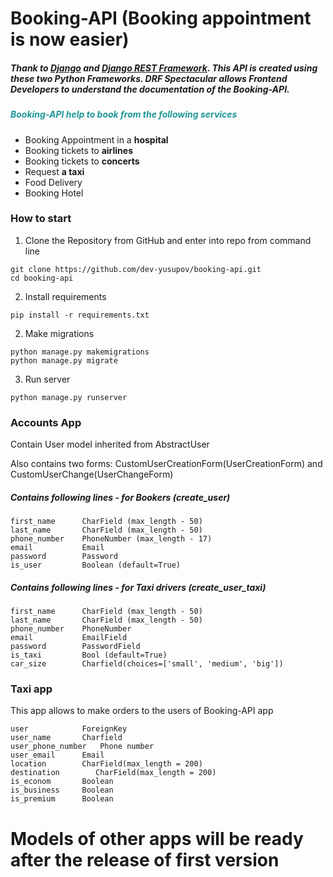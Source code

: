 # Booking-API (Booking appointment is now easier)

##### Thank to [Django](https://www.djangoproject.com/) and [Django REST Framework](https://www.django-rest-framework.org/). This API is created using these two Python Frameworks. DRF Spectacular allows Frontend Developers to understand the documentation of the Booking-API.

<h5 style="color:rgb(30,150,150);">Booking-API help to book from the following services</h5>

- Booking Appointment in a **hospital**
- Booking tickets to **airlines**
- Booking tickets to **concerts**
- Request **a taxi**
- Food Delivery
- Booking Hotel

### How to start

1. Clone the Repository from GitHub and enter into repo from command line
   
```
git clone https://github.com/dev-yusupov/booking-api.git
cd booking-api
```

2. Install requirements

```
pip install -r requirements.txt
```

2. Make migrations

```
python manage.py makemigrations
python manage.py migrate
```

3. Run server
   
```
python manage.py runserver
```


### Accounts App
Contain User model inherited from AbstractUser

Also contains two forms: CustomUserCreationForm(UserCreationForm) and CustomUserChange(UserChangeForm)

##### Contains following lines - for Bookers (create_user)
```
first_name      CharField (max_length - 50)
last_name       CharField (max_length - 50)
phone_number    PhoneNumber (max_length - 17)
email           Email
password        Password
is_user         Boolean (default=True)
```

##### Contains following lines - for Taxi drivers (create_user_taxi)
```
first_name      CharField (max_length - 50)
last_name       CharField (max_length - 50)
phone_number    PhoneNumber
email           EmailField
password        PasswordField
is_taxi         Bool (default=True)
car_size        Charfield(choices=['small', 'medium', 'big'])
```


### Taxi app
This app allows to make orders to the users of Booking-API app
```
user            ForeignKey
user_name       Charfield
user_phone_number   Phone number
user_email      Email
location        CharField(max_length = 200)
destination        CharField(max_length = 200)
is_econom       Boolean
is_business     Boolean
is_premium      Boolean
```

# Models of other apps will be ready after the release of first version